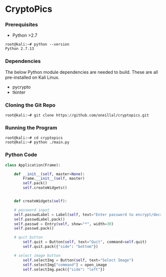 # CryptoPics

### Prerequisites  
  * Python >2.7  

```
root@kali:~# python --version 
Python 2.7.13
```

### Dependencies  
The below Python module dependencies are needed to build. These are all pre-installed on Kali Linux.
  * pycrypto  
  * tkinter  

### Cloning the Git Repo  

```
root@kali:~# git clone https://github.com/oneillal/cryptopics.git
```

### Running the Program 

``` 
root@kali:~# cd cryptopics
root@kali:~# python ./main.py
```

### Python Code

```python
class Application(Frame):

    def __init__(self, master=None):
        Frame.__init__(self, master)
        self.pack()
        self.createWidgets()


    def createWidgets(self):

	# password input
	self.passwdLabel = Label(self, text="Enter password to encrypt/decrypt image:")
	self.passwdLabel.pack()
	self.passwd = Entry(self, show="*", width=30)
	self.passwd.pack()

	# quit button
        self.quit = Button(self, text="Quit", command=self.quit)
        self.quit.pack({"side": "bottom"})

	# select image button
        self.selectImg = Button(self, text="Select Image")
        self.selectImg["command"] = open_image
        self.selectImg.pack({"side": "left"})
```

